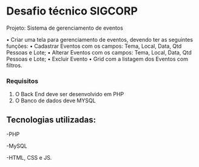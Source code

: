 # Desafio técnico SIGCORP
Projeto: Sistema de gerenciamento de eventos


• Criar uma tela para gerenciamento de eventos, devendo ter as seguintes funções:
• Cadastrar Eventos com os campos: Tema, Local, Data, Qtd Pessoas e Lote;
• Alterar Eventos com os campos: Tema, Local, Data, Qtd Pessoas e Lote;
• Excluir Evento
• Grid com a listagem dos Eventos com filtros.


### Requisitos

1. O Back End deve ser desenvolvido em PHP
2. O Banco de dados deve MYSQL


## Tecnologias utilizadas:

-PHP

-MySQL 

-HTML, CSS e JS. 

